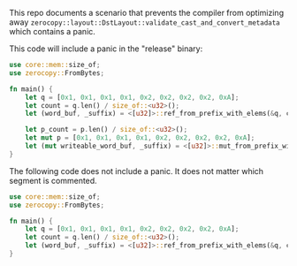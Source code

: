 This repo documents a scenario that prevents the compiler from optimizing away `zerocopy::layout::DstLayout::validate_cast_and_convert_metadata` which contains a panic.

This code will include a panic in the "release" binary:

```rust
use core::mem::size_of;
use zerocopy::FromBytes;

fn main() {
    let q = [0x1, 0x1, 0x1, 0x1, 0x2, 0x2, 0x2, 0x2, 0xA];
    let count = q.len() / size_of::<u32>();
    let (word_buf, _suffix) = <[u32]>::ref_from_prefix_with_elems(&q, count).unwrap();

    let p_count = p.len() / size_of::<u32>();
    let mut p = [0x1, 0x1, 0x1, 0x1, 0x2, 0x2, 0x2, 0x2, 0xA];
    let (mut writeable_word_buf, _suffix) = <[u32]>::mut_from_prefix_with_elems(&mut p, p_count).unwrap();
}
```

The following code does not include a panic. It does not matter which segment is commented.

```rust
use core::mem::size_of;
use zerocopy::FromBytes;

fn main() {
    let q = [0x1, 0x1, 0x1, 0x1, 0x2, 0x2, 0x2, 0x2, 0xA];
    let count = q.len() / size_of::<u32>();
    let (word_buf, _suffix) = <[u32]>::ref_from_prefix_with_elems(&q, count).unwrap();
}
```
